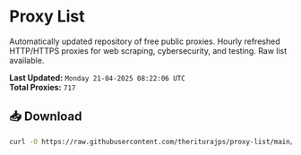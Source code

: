 # Proxy List

Automatically updated repository of free public proxies. Hourly refreshed HTTP/HTTPS proxies for web scraping, cybersecurity, and testing. Raw list available.

**Last Updated:** `Monday 21-04-2025 08:22:06 UTC`  
**Total Proxies:** `717`

## 📥 Download
```bash
curl -O https://raw.githubusercontent.com/theriturajps/proxy-list/main/proxies.txt

